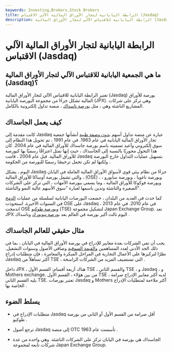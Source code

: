 ```yaml
---
keywords: Investing,Brokers,Stock Brokers
title: الرابطة اليابانية لتجار الأوراق المالية الآلي الاقتباس (Jasdaq)
description: الرابطة اليابانية للاقتباس الآلي لتجار الأوراق المالية (Jasdaq) هي بورصة يابانية وهي جزء من مجموعة البورصة اليابانية (JPX).
---
```


# الرابطة اليابانية لتجار الأوراق المالية الآلي الاقتباس (Jasdaq)
## ما هي الجمعية اليابانية للاقتباس الآلي لتجار الأوراق المالية (Jasdaq)؟

تعتبر الرابطة اليابانية للاقتباس الآلي لتجار الأوراق المالية (Jasdaq) بورصة للأوراق المالية تشكل جزءًا من مجموعة البورصة اليابانية (JPX). وهي تركز على شركات المشاريع الناشئة وهي ، مثل [بورصة ناسداك](/nasdaq) ، منصة تداول إلكترونية بالكامل.

## كيف يعمل الجاسداك

كانت مقدمة إلى Jasdaq عبارة عن منصة تداول أسهم [بدون وصفة طبية](/otc) أنشأتها جمعية تجار الأوراق المالية اليابانية في عام 1963. في عام 1991 ، تم تحويل هذا النظام إلى سوق إلكتروني وأعيد تسميته باسم بورصة جاسداك للأوراق المالية في عام 2004. كان هذا التحول محوريًا بالنسبة إلى الجاسداك ، حيث إنها تمثل اعترافًا رسميًا بها كبورصة للأوراق المالية. قبل عام 2004 ، قامت Jasdaq بتسهيل عمليات التداول خارج البورصة ولكنها لم تكن تحمل ترخيصًا رسميًا للبورصة من الحكومة .

اليوم ، يشكل Jasdaq جزءًا من نظام بيئي قوي لأسواق الأوراق المالية العاملة في اليابان ، والتي تشمل بورصة أوساكا للأوراق المالية (OSE) ، وبورصة ناغويا ، وبورصة سابورو ، وبورصة فوكوكا للأوراق المالية ، وما يسمى ببورصة الأمهات ، التي تركز على الشركات الصغيرة والناشئة وتدين باسمها لعبارة "سوق الأسهم عالية النمو والناشئة".

كما حدث في العديد من البلدان ، خضعت البورصات اليابانية لسلسلة من عمليات [الدمج](/consolidation) في السنوات الأخيرة. استحوذت OSE على Jasdaq في عام 2010. في عام 2013 ، اندمجت OSE [وبورصة طوكيو](/tokyo) (TSE) لتشكيل مجموعة Japan Exchange Group. تعد JPX اليوم ثالث أكبر بورصة في العالم بعد [بورصة نيويورك](/nyse) وناسداك .

## مثال حقيقي للعالم الجاسداك

يجب أن تفي الشركات بعدة معايير للإدراج في بورصة الأوراق المالية في اليابان ، بما في ذلك الحد الأدنى لعدد المساهمين [والقيمة السوقية](/marketcapitalization) وصافي الأصول وسنوات التشغيل. نظرًا لتركيزها على الأعمال التجارية في المراحل المبكرة والمغامرة ، فإن متطلبات إدراج Jasdaq أكثر تساهلاً من TSE ، التي تستضيف المزيد من الشركات الراسخة .

داخل JPX ، هناك أربعة أقسام: القسم الأول TSE ، والقسم الثاني TSE ، و Jasdaq ، و Mothers exchange. من بين هؤلاء ، القسم الأول TSE لديه أكثر معايير الإدراج صرامة ، يليه القسم الثاني TSE. تعتبر بورصات Jasdaq و Mothers أكثر ملاءمة لمتطلبات الإدراج الخاصة بها .

## يسلط الضوء

- متطلبات الإدراج في Jasdaq أقل صرامة من القسم الأول أو الثاني من بورصة طوكيو .

- ترجع أصول Jasdaq إلى منصة OTC تأسست عام 1963 .

- الجاسداك هي بورصة في اليابان تركز على الشركات الناشئة. وهي واحدة من عدة شركات تابعة لمجموعة Japan Exchange Group.

